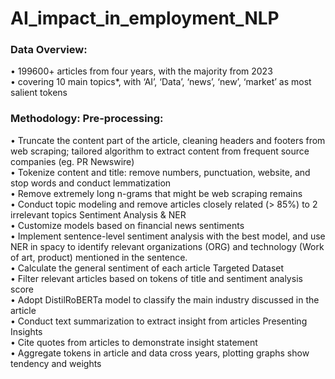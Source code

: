 # AI_impact_in_employment_NLP
### Data Overview:
• 199600+ articles from four years, with the majority from 2023  
• covering 10 main topics*, with ‘AI’, ‘Data’, ‘news’, ‘new’, ‘market’ as most salient tokens  

### Methodology: Pre-processing:
• Truncate the content part of the article, cleaning headers and footers from web scraping; tailored algorithm to extract content from frequent source companies (eg. PR Newswire)  
• Tokenize content and title: remove numbers, punctuation, website, and stop words and conduct lemmatization  
• Remove extremely long n-grams that might be web scraping remains  
• Conduct topic modeling and remove articles closely related (> 85%) to 2 irrelevant topics Sentiment Analysis & NER  
• Customize models based on financial news sentiments  
• Implement sentence-level sentiment analysis with the best model, and use NER in spacy to identify relevant organizations (ORG) and technology (Work of art, product) mentioned in the sentence.  
• Calculate the general sentiment of each article Targeted Dataset  
• Filter relevant articles based on tokens of title and sentiment analysis score  
• Adopt DistilRoBERTa model to classify the main industry discussed in the article  
• Conduct text summarization to extract insight from articles Presenting Insights  
• Cite quotes from articles to demonstrate insight statement  
• Aggregate tokens in article and data cross years, plotting graphs show tendency and weights  
